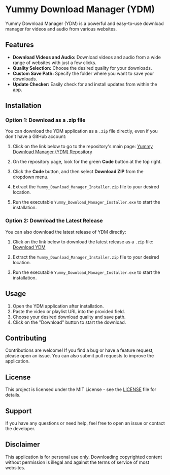 # Yummy Download Manager (YDM)

Yummy Download Manager (YDM) is a powerful and easy-to-use download manager for videos and audio from various websites.
## Features

- **Download Videos and Audio:** Download videos and audio from a wide range of websites with just a few clicks.
- **Quality Selection:** Choose the desired quality for your downloads.
- **Custom Save Path:** Specify the folder where you want to save your downloads.
- **Update Checker:** Easily check for and install updates from within the app.

## Installation

### Option 1: Download as a .zip file

You can download the YDM application as a `.zip` file directly, even if you don't have a GitHub account:

1. Click on the link below to go to the repository's main page:
   [Yummy Download Manager (YDM) Repository](https://github.com/skhasu/YDM)

2. On the repository page, look for the green **Code** button at the top right.

3. Click the **Code** button, and then select **Download ZIP** from the dropdown menu.

4. Extract the `Yummy_Download_Manager_Installer.zip` file to your desired location.

5. Run the executable `Yummy_Download_Manager_Installer.exe` to start the installation.

### Option 2: Download the Latest Release

You can also download the latest release of YDM directly:

1. Click on the link below to download the latest release as a `.zip` file:
   [Download YDM](https://github.com/skhasu/download/raw/main/YDM/Yummy_Download_Manager_Installer.zip)

2. Extract the `Yummy_Download_Manager_Installer.zip` file to your desired location.

3. Run the executable `Yummy_Download_Manager_Installer.exe` to start the installation.

## Usage

1. Open the YDM application after installation.
2. Paste the video or playlist URL into the provided field.
3. Choose your desired download quality and save path.
4. Click on the "Download" button to start the download.

## Contributing

Contributions are welcome! If you find a bug or have a feature request, please open an issue. You can also submit pull requests to improve the application.

## License

This project is licensed under the MIT License - see the [LICENSE](LICENSE) file for details.

## Support

If you have any questions or need help, feel free to open an issue or contact the developer.

## Disclaimer

This application is for personal use only. Downloading copyrighted content without permission is illegal and against the terms of service of most websites.
